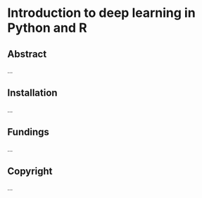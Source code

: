 # Introduction to deep learning in Python and R 

## Abstract

...


## Installation

...


## Fundings

...

## Copyright

...